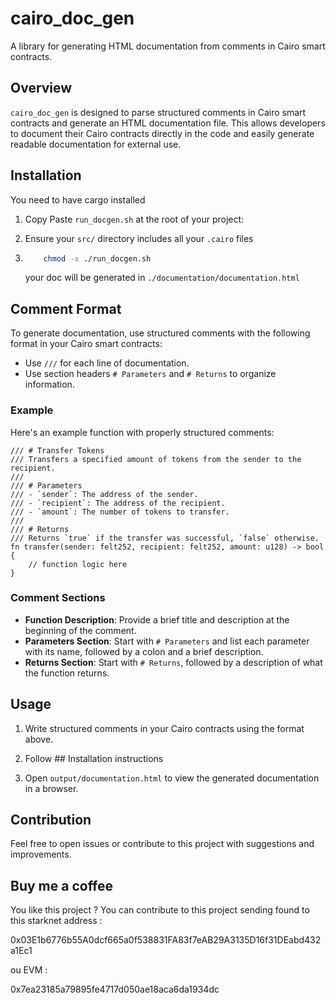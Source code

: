 # cairo_doc_gen

A library for generating HTML documentation from comments in Cairo smart contracts.

## Overview

`cairo_doc_gen` is designed to parse structured comments in Cairo smart contracts and generate an HTML documentation file. This allows developers to document their Cairo contracts directly in the code and easily generate readable documentation for external use.

## Installation

You need to have cargo installed

1. Copy Paste `run_docgen.sh` at the root of your project:

2. Ensure your `src/` directory includes all your `.cairo` files

3. ```bash
       chmod -x ./run_docgen.sh
   ```
   your doc will be generated in `./documentation/documentation.html`

## Comment Format

To generate documentation, use structured comments with the following format in your Cairo smart contracts:

- Use `///` for each line of documentation.
- Use section headers `# Parameters` and `# Returns` to organize information.

### Example

Here's an example function with properly structured comments:

```cairo
/// # Transfer Tokens
/// Transfers a specified amount of tokens from the sender to the recipient.
///
/// # Parameters
/// - `sender`: The address of the sender.
/// - `recipient`: The address of the recipient.
/// - `amount`: The number of tokens to transfer.
///
/// # Returns
/// Returns `true` if the transfer was successful, `false` otherwise.
fn transfer(sender: felt252, recipient: felt252, amount: u128) -> bool {
    // function logic here
}
```

### Comment Sections

- **Function Description**: Provide a brief title and description at the beginning of the comment.
- **Parameters Section**: Start with `# Parameters` and list each parameter with its name, followed by a colon and a brief description.
- **Returns Section**: Start with `# Returns`, followed by a description of what the function returns.

## Usage

1. Write structured comments in your Cairo contracts using the format above.

2. Follow ## Installation instructions

3. Open `output/documentation.html` to view the generated documentation in a browser.

## Contribution

Feel free to open issues or contribute to this project with suggestions and improvements.

## Buy me a coffee 

You like this project ? You can contribute to this project sending found to this  starknet address : 

0x03E1b6776b55A0dcf665a0f538831FA83f7eAB29A3135D16f31DEabd432a1Ec1

ou EVM : 

0x7ea23185a79895fe4717d050ae18aca6da1934dc
